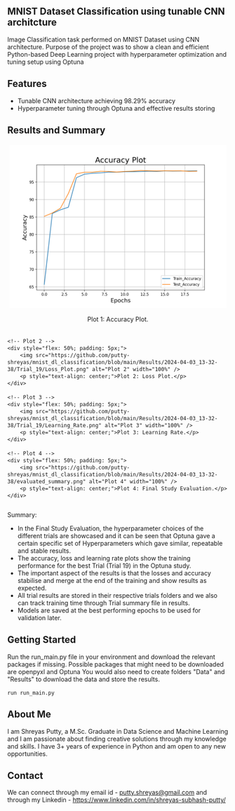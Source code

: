 ## MNIST Dataset Classification using tunable CNN architcture

Image Classification task performed on MNIST Dataset using CNN architecture. Purpose of the project was to show a clean and efficient Python-based Deep Learning project with hyperparameter optimization and tuning setup using Optuna

## Features 
 - Tunable CNN architecture achieving 98.29% accuracy
 - Hyperparameter tuning through Optuna and effective results storing

## Results and Summary 
<div style="display: flex; flex-wrap: wrap;">
    <!-- Plot 1 -->
    <div style="flex: 50%; padding: 5px;">
        <img src="https://github.com/putty-shreyas/mnist_dl_classification/blob/main/Results/2024-04-03_13-32-38/Trial_19/Accuracy_Plot.png" alt="Plot 1" width="100%" />
        <p style="text-align: center;">Plot 1: Accuracy Plot.</p>
    </div>

    <!-- Plot 2 -->
    <div style="flex: 50%; padding: 5px;">
        <img src="https://github.com/putty-shreyas/mnist_dl_classification/blob/main/Results/2024-04-03_13-32-38/Trial_19/Loss_Plot.png" alt="Plot 2" width="100%" />
        <p style="text-align: center;">Plot 2: Loss Plot.</p>
    </div>

    <!-- Plot 3 -->
    <div style="flex: 50%; padding: 5px;">
        <img src="https://github.com/putty-shreyas/mnist_dl_classification/blob/main/Results/2024-04-03_13-32-38/Trial_19/Learning_Rate.png" alt="Plot 3" width="100%" />
        <p style="text-align: center;">Plot 3: Learning Rate.</p>
    </div>

    <!-- Plot 4 -->
    <div style="flex: 50%; padding: 5px;">
        <img src="https://github.com/putty-shreyas/mnist_dl_classification/blob/main/Results/2024-04-03_13-32-38/evaluated_summary.png" alt="Plot 4" width="100%" />
        <p style="text-align: center;">Plot 4: Final Study Evaluation.</p>
    </div>
</div>

Summary:
 - In the Final Study Evaluation, the hyperparameter choices of the different trials are showcased and it can be seen that Optuna gave a certain specific set of Hyperparameters which gave similar, repeatable and stable results.
 - The accuracy, loss and learning rate plots show the training performance for the best Trial (Trial 19) in the Optuna study.
 - The important aspect of the results is that the losses and accuracy stabilise and merge at the end of the training and show results as expected.
 - All trial results are stored in their respective trials folders and we also can track training time through Trial summary file in results.
 - Models are saved at the best performing epochs to be used for validation later. 

## Getting Started
Run the run_main.py file in your environment and download the relevant packages if missing. Possible packages that might need to be downloaded are openpyxl and Optuna
You would also need to create folders "Data" and "Results" to download the data and store the results.
```
run run_main.py
```

## About Me
I am Shreyas Putty, a M.Sc. Graduate in Data Science and Machine Learning and I am passionate about finding creative solutions through my knowledge and skills. I have 3+ years of experience in Python and am open to any new opportunities.

## Contact
We can connect through my email id - putty.shreyas@gmail.com and through my Linkedin - https://www.linkedin.com/in/shreyas-subhash-putty/
